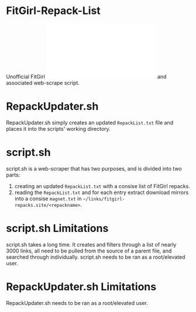 # FitGirl-Repack-List
 Unofficial FitGirl ![Repack List](./RepackList.txt) and associated web-scrape script.

# RepackUpdater.sh 
RepackUpdater.sh simply creates an updated `RepackList.txt` file and places it into the scripts' working directory. 

# script.sh 
script.sh is a web-scraper that has two purposes, and is divided into two parts:
1. creating an updated `RepackList.txt` with a consise list of FitGirl repacks.
2. reading the `RepackList.txt` and for each entry extract download mirrors into a consise `magnet.txt` in `~/links/fitgirl-repacks.site/<repackname>`.

# script.sh Limitations
script.sh takes a long time. It creates and filters through a list of nearly 3000 links, all need to be pulled from the source of a parent file, and searched through individually. 
script.sh needs to be ran as a root/elevated user.

# RepackUpdater.sh Limitations
RepackUpdater.sh needs to be ran as a root/elevated user.


